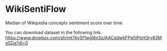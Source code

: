 # WikiSentiFlow
Median of Wikipedia concepts sentiment score over time

You can download dataset in the following link.
https://www.dropbox.com/sh/mt7by5f1wgl6n3z/AACddwkFPq5lPpH3ry83MgSDa?dl=0

